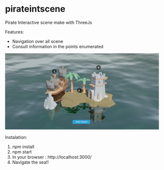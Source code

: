 # pirateintscene
Pirate Interactive scene make with ThreeJs

Features:
- Navigation over all scene
- Consult information in the points enumerated

![img](pirate_scene2.png)

Instalation:
1. npm install
2. npm start
3. In your browser : http://localhost:3000/
4. Navigate the sea!!

